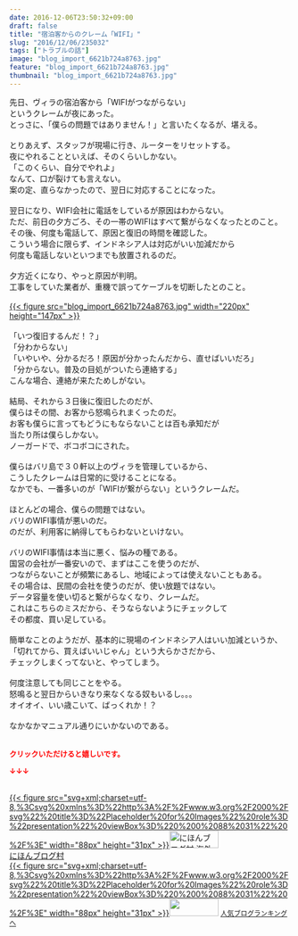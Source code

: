 ```yaml
---
date: 2016-12-06T23:50:32+09:00
draft: false
title: "宿泊客からのクレーム「WIFI」"
slug: "2016/12/06/235032"
tags: ["トラブルの話"]
image: "blog_import_6621b724a8763.jpg"
feature: "blog_import_6621b724a8763.jpg"
thumbnail: "blog_import_6621b724a8763.jpg"
---
```

<div>先日、ヴィラの宿泊客から「WIFIがつながらない」</div><div>というクレームが夜にあった。</div><div>とっさに、「僕らの問題ではありません！」と言いたくなるが、堪える。</div><div><br/>とりあえず、スタッフが現場に行き、ルーターをリセットする。</div><div>夜にやれることといえば、そのくらいしかない。</div><div>「このくらい、自分でやれよ」</div><div>なんて、口が裂けても言えない。</div><div>案の定、直らなかったので、翌日に対応することになった。</div><div><br/>翌日になり、WIFI会社に電話をしているが原因はわからない。</div><div>ただ、前日の夕方ごろ、その一帯のWIFIはすべて繋がらなくなったとのこと。</div><div>その後、何度も電話して、原因と復旧の時間を確認した。</div><div>こういう場合に限らず、インドネシア人は対応がいい加減だから</div><div>何度も電話しないといつまでも放置されるのだ。</div><div><br/>夕方近くになり、やっと原因が判明。</div><div>工事をしていた業者が、重機で誤ってケーブルを切断したとのこと。</div><div> </div><div><a href="blog_import_6621b725e0000.jpg">{{< figure src="blog_import_6621b724a8763.jpg" width="220px" height="147px" >}}</a></div><div> </div><div>「いつ復旧するんだ！？」</div><div>「分わからない」</div><div>「いやいや、分かるだろ！原因が分かったんだから、直せばいいだろ」</div><div>「分からない。普及の目処がついたら連絡する」</div><div>こんな場合、連絡が来たためしがない。</div><div><br/>結局、それから３日後に復旧したのだが、</div><div>僕らはその間、お客から怒鳴られまくったのだ。</div><div>お客も僕らに言ってもどうにもならないことは百も承知だが</div><div>当たり所は僕らしかない。</div><div>ノーガードで、ボコボコにされた。</div><div><br/>僕らはバリ島で３０軒以上のヴィラを管理しているから、</div><div>こうしたクレームは日常的に受けることになる。</div><div>なかでも、一番多いのが「WIFIが繋がらない」というクレームだ。</div><div><br/>ほとんどの場合、僕らの問題ではない。</div><div>バリのWIFI事情が悪いのだ。</div><div>のだが、利用客に納得してもらわないといけない。</div><div><br/>バリのWIFI事情は本当に悪く、悩みの種である。</div><div>国営の会社が一番安いので、まずはここを使うのだが、</div><div>つながらないことが頻繁にあるし、地域によっては使えないこともある。</div><div>その場合は、民間の会社を使うのだが、使い放題ではない。</div><div>データ容量を使い切ると繋がらなくなり、クレームだ。</div><div>これはこちらのミスだから、そうならないようにチェックして</div><div>その都度、買い足している。</div><div><br/>簡単なことのようだが、基本的に現場のインドネシア人はいい加減というか、</div><div>「切れてから、買えばいいじゃん」という大らかさだから、</div><div>チェックしまくってないと、やってしまう。</div><div><br/>何度注意しても同じことをやる。</div><div>怒鳴ると翌日からいきなり来なくなる奴もいるし。。。</div><div>オイオイ、いい歳こいて、ばっくれか！？</div><div> </div><div>なかなかマニュアル通りにいかないのである。</div><div> </div><p><font color="#ff0000" size="2"><strong>クリックいただけると嬉しいです。</strong></font></p><p><font color="#ff0000" size="2"><strong>↓↓↓</strong></font></p><p><br/><a href="ranking.html?p_cid=01260127" target="_blank">{{< figure src="svg+xml;charset=utf-8,%3Csvg%20xmlns%3D%22http%3A%2F%2Fwww.w3.org%2F2000%2Fsvg%22%20title%3D%22Placeholder%20for%20Images%22%20role%3D%22presentation%22%20viewBox%3D%220%200%2088%2031%22%20%2F%3E" width="88px" height="31px" >}}<noscript><img width="88" height="31" alt="にほんブログ村 海外生活ブログ バリ島情報へ" src="https://img-proxy.blog-video.jp/images?url=http%3A%2F%2Foverseas.blogmura.com%2Fbali%2Fimg%2Fbali88_31.gif" border="0"></noscript></a><br/><a href="ranking.html?p_cid=01260127" target="_blank">にほんブログ村</a><br/><a title="人気ブログランキングへ" href="link.php?1804582">{{< figure src="svg+xml;charset=utf-8,%3Csvg%20xmlns%3D%22http%3A%2F%2Fwww.w3.org%2F2000%2Fsvg%22%20title%3D%22Placeholder%20for%20Images%22%20role%3D%22presentation%22%20viewBox%3D%220%200%2088%2031%22%20%2F%3E" width="88px" height="31px" >}}<noscript><img width="88" height="31" src="https://blog.with2.net/img/banner/banner_22.gif" border="0"></noscript></a> <a style="font-size: 12px;" href="link.php?1804582">人気ブログランキングへ</a></p>

